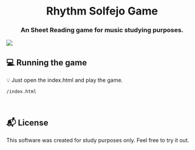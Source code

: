 

<h1 align="center">
  Rhythm Solfejo Game
</h1>

<h3 align="center">
    An Sheet Reading game for music studying purposes.
</h3> 

<img src="https://i.imgur.com/IFHnvse.png">

<br>

## :computer: Running the game

:bulb: Just open the index.html and play the game.
```
/index.html
```

<br>


## :mailbox_with_mail: License 

This software was created for study purposes only. Feel free to try it out.



